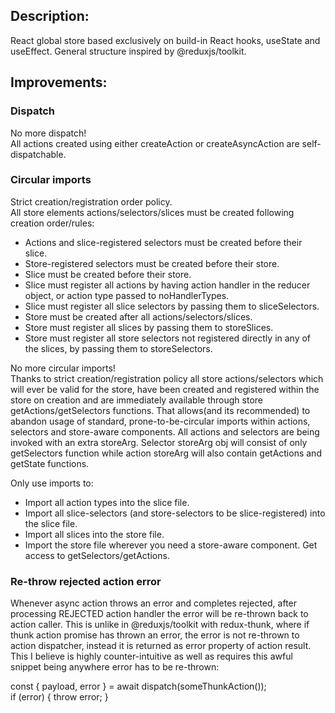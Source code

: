 <h2>Description:</h2>

React global store based exclusively on build-in React hooks, useState and useEffect. General structure inspired by @reduxjs/toolkit.

<h2>Improvements:</h2>

<h3>Dispatch</h3>
No more dispatch!<br/>
All actions created using either createAction or createAsyncAction are self-dispatchable.<br/>

<h3>Circular imports</h3>
Strict creation/registration order policy.<br/>
All store elements actions/selectors/slices must be created following creation order/rules:
<ul>
  <li>Actions and slice-registered selectors must be created before their slice.</li>
  <li>Store-registered selectors must be created before their store.</li>
  <li>Slice must be created before their store.</li>
  <li>Slice must register all actions by having action handler in the reducer object, or action type passed to noHandlerTypes.</li>
  <li>Slice must register all slice selectors by passing them to sliceSelectors.</li>
  <li>Store must be created after all actions/selectors/slices.</li>
  <li>Store must register all slices by passing them to storeSlices.</li>
  <li>Store must register all store selectors not registered directly in any of the slices, by passing them to storeSelectors.</li>
</ul>

No more circular imports!<br/>
Thanks to strict creation/registration policy all store actions/selectors which will ever be valid for the store, have been created and registered within the store on creation and are immediately available through store getActions/getSelectors functions. That allows(and its recommended) to abandon usage of standard, prone-to-be-circular imports within actions, selectors and store-aware components. All actions and selectors are being invoked with an extra storeArg. Selector storeArg obj will consist of only getSelectors function while action storeArg will also contain getActions and getState functions.

Only use imports to:
<ul>
  <li>Import all action types into the slice file.</li>
  <li>Import all slice-selectors (and store-selectors to be slice-registered) into the slice file.</li>
  <li>Import all slices into the store file.</li>
  <li>Import the store file wherever you need a store-aware component. Get access to getSelectors/getActions.</li>
</ul>

<h3>Re-throw rejected action error</h3>
Whenever async action throws an error and completes rejected, after processing REJECTED action handler the error will be re-thrown back to action caller. This is unlike in @reduxjs/toolkit with redux-thunk, where if thunk action promise has thrown an error, the error is not re-thrown to action dispatcher, instead it is returned as error property of action result. This I believe is highly counter-intuitive as well as requires this awful snippet being anywhere error has to be re-thrown:<br/>

const { payload, error } = await dispatch(someThunkAction());<br/>
if (error) { throw error; }